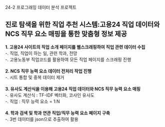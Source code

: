 24-2 프로그래밍
데이터 분석 프로젝트
<h2>진로 탐색을 위한 직업 추천 시스템:고용24 직업 데이터와 NCS 직무 요소 매핑을 통한 맞춤형 정보 제공</h2>

<b>1. 고용24 사이트의 직업 소개 페이지를 웹스크래핑하여 직업 관련 데이터 수집</b><br/>
   -. 직업, 직업이 하는 일, 관련 학과, 전망<br/>
   -. 고용노동부 직업코드를 활용하여 모든 직업 페이지를 스크래핑 진행<br/><br/>
<b>2. NCS 직무 능력 요소 데이터 전처리 작업 진행</b><br/>
   -. 시트 통합 및 중복 데이터 제거<br/><br/>
<b>3. 유사도 계산식을 이용해 고용24 직업 데이터와 NCS 직무 능력 요소 매핑</b><br/>
   -. 유사도 계산식 : TF-IDF 벡터화, 코사인 유사도<br/>
   -. 직업 : 직무 능력 요소 = 1:N<br/><br/>
<b>4. 학과 검색 및 학과 연관 직업/직무 능력 요소 페이지 구축</b><br/>
   -. 3번 데이터를 json으로 추출하여 활용 <br/>
